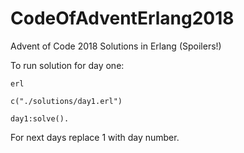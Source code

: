 # CodeOfAdventErlang2018
Advent of Code 2018 Solutions in Erlang (Spoilers!)

To run solution for day one:

`erl`

`c("./solutions/day1.erl")`

`day1:solve().`

For next days replace 1 with day number.
